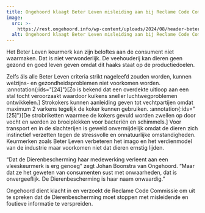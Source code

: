 ```yaml
---
title: Ongehoord klaagt Beter Leven misleiding aan bij Reclame Code Commissie
image:
  src: >-
    https://rest.ongehoord.info/wp-content/uploads/2024/08/header-beter-leven.jpg
  alt: Ongehoord klaagt Beter Leven misleiding aan bij Reclame Code Commissie
---
```

Het Beter Leven keurmerk kan zijn beloftes aan de consument niet waarmaken. Dat is niet verwonderlijk. De veehouderij kan dieren geen gezond en goed leven geven omdat dit haaks staat op de productiedoelen.

Zelfs áls alle Beter Leven criteria strikt nageleefd zouden worden, kunnen welzijns- en gezondheidsproblemen niet voorkomen worden. :annotation{:ids="[24]"}[Zo is bekend dat een overdekte uitloop aan een stal tocht veroorzaakt waardoor kuikens sneller luchtwegproblemen ontwikkelen.] Strokokers kunnen aanleiding geven tot vechtpartijen omdat maximum 2 varkens tegelijk de koker kunnen gebruiken. :annotation{:ids="[25]"}[De strobriketten waarmee de kokers gevuld worden zwellen op door vocht en worden zo broeiplekken voor bacteriën en schimmels.] Voor transport en in de slachterijen is geweld onvermijdelijk omdat de dieren zich instinctief verzetten tegen de stressvolle en onnatuurlijke omstandigheden. Keurmerken zoals Beter Leven verbeteren het imago en het verdienmodel van de industrie maar voorkomen niet dat dieren ernstig lijden.

“Dat de Dierenbescherming haar medewerking verleent aan een vleeskeurmerk is erg genoeg” zegt Johan Boonstra van Ongehoord. “Maar dat ze het geweten van consumenten sust met onwaarheden, dat is onvergeeflijk. De Dierenbescherming is haar naam onwaardig.”

Ongehoord dient klacht in en verzoekt de Reclame Code Commissie om uit te spreken dat de Dierenbescherming moet stoppen met misleidende en foutieve informatie te verspreiden.
